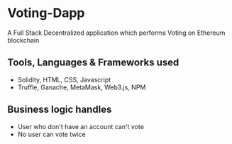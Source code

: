 # Voting-Dapp
A Full Stack Decentralized application which performs Voting on Ethereum blockchain

## Tools, Languages & Frameworks used
* Solidity, HTML, CSS, Javascript
* Truffle, Ganache, MetaMask, Web3.js, NPM

## Business logic handles
* User who don't have an account can't vote
* No user can vote twice
